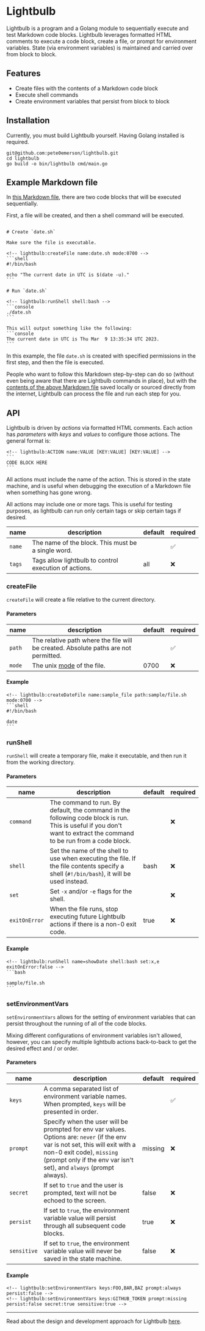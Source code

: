 # Lightbulb

Lightbulb is a program and a Golang module to sequentially execute and test Markdown code blocks. Lightbulb leverages formatted HTML comments to execute a code block, create a file, or prompt for environment variables. State (via environment variables) is maintained and carried over from block to block.

## Features

* Create files with the contents of a Markdown code block
* Execute shell commands
* Create environment variables that persist from block to block

## Installation

Currently, you must build Lightbulb yourself. Having Golang installed is required.

```shell
git@github.com:pete0emerson/lightbulb.git
cd lightbulb
go build -o bin/lightbulb cmd/main.go
```

## Example Markdown file

In [this Markdown file](examples/simple.md), there are two code blocks that will be executed sequentially.

First, a file will be created, and then a shell command will be executed.

~~~

# Create `date.sh`

Make sure the file is executable.

<!-- lightbulb:createFile name:date.sh mode:0700 -->
```shell
#!/bin/bash

echo "The current date in UTC is $(date -u)."
```

# Run `date.sh`

<!-- lightbulb:runShell shell:bash -->
```console
./date.sh
```

This will output something like the following:
```console
The current date in UTC is Thu Mar  9 13:35:34 UTC 2023.
```
~~~

In this example, the file `date.sh` is created with specified permissions in the first step, and then the file is executed.

People who want to follow this Markdown step-by-step can do so (without even being aware that there are Lightbulb commands in place), but with the [contents of the above Markdown file](examples/simple.md) saved locally or sourced directly from the internet, Lightbulb can process the file and run each step for you.

## API

Lightbulb is driven by _actions_ via formatted HTML comments. Each action has _parameters_ with _keys_ and _values_ to configure those actions. The general format is:

~~~
<!-- lightbulb:ACTION name:VALUE [KEY:VALUE] [KEY:VALUE] -->
```
CODE BLOCK HERE
```
~~~

All actions must include the name of the action. This is stored in the state machine, and is useful when debugging the execution of a Markdown file when something has gone wrong.

All actions may include one or more tags. This is useful for testing purposes, as lightbulb can run only certain tags or skip certain tags if desired.

|name|description|default|required|
|----|-----------|-------|--------|
|`name`|The name of the block. This must be a single word.| | :white_check_mark:|
|`tags`|Tags allow lightbulb to control execution of actions.|all|:x:|

### createFile

`createFile` will create a file relative to the current directory.

#### Parameters

|name|description|default|required|
|----|-----------|-------|--------|
|`path`|The relative path where the file will be created. Absolute paths are not permitted.| |:white_check_mark:|
|`mode`|The unix [mode](https://linuxhandbook.com/chmod-command/) of the file.| 0700 | :x: |

#### Example

~~~
<!-- lightbulb:createDateFile name:sample_file path:sample/file.sh mode:0700 -->
```shell
#!/bin/bash

date
```
~~~

### runShell

`runShell` will create a temporary file, make it executable, and then run it from the working directory.

#### Parameters

|name|description|default|required|
|----|-----------|-------|--------|
|`command`|The command to run. By default, the command in the following code block is run. This is useful if you don't want to extract the command to be run from a code block.||:x:|
|`shell`|Set the name of the shell to use when executing the file. If the file contents specify a shell (`#!/bin/bash`), it will be used instead.|bash|:x:|
|`set`|Set `-x` and/or `-e` flags for the shell.||:x:|
|`exitOnError`|When the file runs, stop executing future Lightbulb actions if there is a non-0 exit code.|true|:x:|

#### Example

~~~
<!-- lightbulb:runShell name=showDate shell:bash set:x,e exitOnError:false -->
```bash

sample/file.sh
```
~~~

### setEnvironmentVars

`setEnvironmentVars` allows for the setting of environment variables that can persist throughout the running of all of the code blocks.

Mixing different configurations of environment variables isn't allowed, however, you can specify multiple lightbulb actions back-to-back to get the desired effect and / or order.

#### Parameters

|name|description|default|required|
|----|-----------|-------|--------|
|`keys`|A comma separated list of environment variable names. When prompted, `keys` will be presented in order.||:white_check_mark:|
|`prompt`|Specify when the user will be prompted for env var values. Options are: `never` (if the env var is not set, this will exit with a non-0 exit code), `missing` (prompt only if the env var isn't set), and `always` (prompt always).|missing|:x:|
|`secret`|If set to `true` and the user is prompted, text will not be echoed to the screen.|false|:x:|
|`persist`|If set to `true`, the environment variable value will persist through all subsequent code blocks.|true|:x:|
|`sensitive`|If set to `true`, the environment variable value will never be saved in the state machine.|false|:x:|

#### Example

~~~
<!-- lightbulb:setEnvironmentVars keys:FOO,BAR,BAZ prompt:always persist:false -->
<!-- lightbulb:setEnvironmentVars keys:GITHUB_TOKEN prompt:missing persist:false secret:true sensitive:true -->
~~~

---
Read about the design and development approach for Lightbulb [here](docs/design_and_development.md).